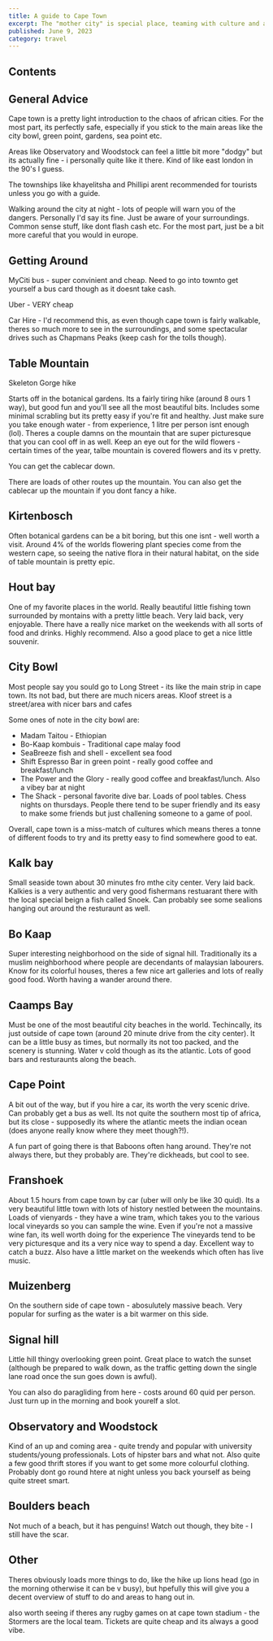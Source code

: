 ```yaml
---
title: A guide to Cape Town
excerpt: The "mother city" is special place, teaming with culture and a beautiful, yet slightly chaotic vibrancy which many western cities can only dream of.
published: June 9, 2023
category: travel
---
```

## Contents

## General Advice
Cape town is a pretty light introduction to the chaos of african cities. For the most part, its perfectly safe, especially if you stick to the main areas like the city bowl, green point, gardens, sea point etc.

Areas like Observatory and Woodstock can feel a little bit more "dodgy" but its actually fine - i personally quite like it there. Kind of like east london in the 90's I guess.

The townships like khayelitsha and Phillipi arent recommended for tourists unless you go with a guide.

Walking around the city at night - lots of people will warn you of the dangers. Personally I'd say its fine. Just be aware of your surroundings. Common sense stuff, like dont flash cash etc. For the most part, just be a bit more careful that you would in europe.

## Getting Around

MyCiti bus - super convinient and cheap. Need to go into townto get yourself a bus card though as it doesnt take cash.

Uber - VERY cheap

Car Hire - I'd recommend this, as even though cape town is fairly walkable, theres so much more to see in the surroundings, and some spectacular drives such as Chapmans Peaks (keep cash for the tolls though).

## Table Mountain

Skeleton Gorge hike

Starts off in the botanical gardens. Its a fairly tiring hike (around 8 ours 1 way), but good fun and you'll see all the most beautiful bits. 
Includes some minimal scrabling but its pretty easy if you're fit and healthy. 
Just make sure you take enough water - from experience, 1 litre per person isnt enough (lol).
Theres a couple damns on the mountain that are super picturesque that you can cool off in as well.
Keep an eye out for the wild flowers - certain times of the year, talbe mountain is covered flowers and its v pretty.

You can get the cablecar down.

There are loads of other routes up the mountain. You can also get the cablecar up the mountain if you dont fancy a hike.

## Kirtenbosch

Often botanical gardens can be a bit boring, but this one isnt - well worth a visit. Around 4% of the worlds flowering plant species come from the western cape, so seeing the native flora in their natural habitat, on the side of table mountain is pretty epic.

## Hout bay

One of my favorite places in the world. Really beautiful little fishing town surrounded by montains with a pretty little beach. Very laid back, very enjoyable.
There have a really nice market on the weekends with all sorts of food and drinks. Highly recommend. Also a good place to get a nice little souvenir. 

## City Bowl

Most people say you sould go to Long Street - its like the main strip in cape town. Its not bad, but there are much nicers areas.
Kloof street is a street/area with nicer bars and cafes

Some ones of note in the city bowl are:

- Madam Taitou - Ethiopian
- Bo-Kaap kombuis - Traditional cape malay food
- SeaBreeze fish and shell - excellent sea food
- Shift Espresso Bar in green point - really good coffee and breakfast/lunch
- The Power and the Glory - really good coffee and breakfast/lunch. Also a vibey bar at night
- The Shack - personal favorite dive bar. Loads of pool tables. Chess nights on thursdays. People there tend to be super friendly and its easy to make some friends but just challening someone to a game of pool.


Overall, cape town is a miss-match of cultures which means theres a tonne of different foods to try and its pretty easy to find somewhere good to eat.


## Kalk bay

Small seaside town about 30 minutes fro mthe city center. Very laid back. Kalkies is a very authentic and very good fishermans restuarant there with the local special beign a fish called Snoek. Can probably see some sealions hanging out around the resturaunt as well.

## Bo Kaap

Super interesting neighborhood on the side of signal hill. Traditionally its a muslim neighborhood where people are decendants of malaysian labourers. Know for its colorful houses, theres a few nice art galleries and lots of really good food. Worth having a wander around there.

## Caamps Bay

Must be one of the most beautiful city beaches in the world. Techincally, its just outside of cape town (around 20 minute drive from the city center). It can be a little busy as times, but normally its not too packed, and the scenery is stunning. Water v cold though as its the atlantic. Lots of good bars and resturaunts along the beach.

## Cape Point

A bit out of the way, but if you hire a car, its worth the very scenic drive. Can probably get a bus as well. 
Its not quite the southern most tip of africa, but its close - supposedly its where the atlantic meets the indian ocean (does anyone really know where they meet though?!).

A fun part of going there is that Baboons often hang around. They're not always there, but they probably are. They're dickheads, but cool to see.

## Franshoek 

About 1.5 hours from cape town by car (uber will only be like 30 quid). Its a very beautiful little town with lots of history nestled between the mountains. Loads of vienyards - they have a wine tram, which takes you to the various local vineyards so you can sample the wine. 
Even if you're not a massive wine fan, its well worth doing for the experience The vineyards tend to be very picturesque and its a very nice way to spend a day. Excellent way to catch a buzz. Also have a little market on the weekends which often has live music.

## Muizenberg

On the southern side of cape town - abosulutely massive beach. Very popular for surfing as the water is a bit warmer on this side.

## Signal hill

Little hill thingy overlooking green point. Great place to watch the sunset (although be prepared to walk down, as the traffic getting down the single lane road once the sun goes down is awful).

You can also do paragliding from here - costs around 60 quid per person. Just turn up in the morning and book yourelf a slot.

## Observatory and Woodstock

Kind of an up and coming area - quite trendy and popular with university students/young professionals. Lots of hipster bars and what not. Also quite a few good thrift stores if you want to get some more colourful clothing. Probably dont go round htere at night unless you back yourself as being quite street smart.

## Boulders beach 

Not much of a beach, but it has penguins! Watch out though, they bite - I still have the scar. 

## Other

Theres obviously loads more things to do, like the hike up lions head (go in the morning otherwise it can be v busy), but hpefully this will give you a decent overview of stuff to do and areas to hang out in.

also worth seeing if theres any rugby games on at cape town stadium - the Stormers are the local team. Tickets are quite cheap and its always a good vibe.